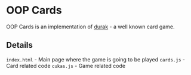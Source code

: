 # OOP Cards
OOP Cards is an implementation of [durak](https://en.wikipedia.org/wiki/Durak) - a well known card game.

## Details
`index.html` - Main page where the game is going to be played
`cards.js` - Card related code
`cukas.js` - Game related code
